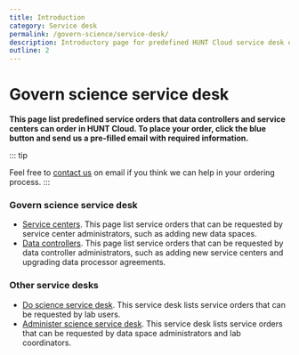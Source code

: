 ```yaml
---
title: Introduction
category: Service desk
permalink: /govern-science/service-desk/
description: Introductory page for predefined HUNT Cloud service desk orders.
outline: 2
---
```


# Govern science service desk

**This page list predefined service orders that data controllers and service centers can order in HUNT Cloud. To place your order, click the blue button and send us a pre-filled email with required information.**

::: tip

Feel free to [contact us](/contact) on email if you think we can help in your ordering process.
:::

### Govern science service desk

* [Service centers](/govern-science/service-desk/service-centers/). This page list service orders that can be requested by service center administrators, such as adding new data spaces.
* [Data controllers](/govern-science/service-desk/data-controllers/). This page list service orders that can be requested by data controller administrators, such as adding new service centers and upgrading data processor agreements.

### Other service desks

* [Do science service desk](/do-science/service-desk/). This service desk lists service orders that can be requested by lab users.
* [Administer science service desk](/administer-science/service-desk/). This service desk lists service orders that can be requested by data space administrators and lab coordinators.

